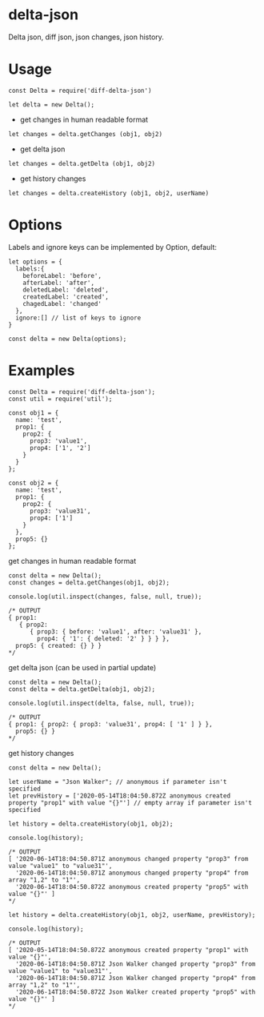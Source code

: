 # delta-json
Delta json, diff json, json changes, json history.

# Usage

```
const Delta = require('diff-delta-json')

let delta = new Delta();
```

+ get changes in human readable format
```$xslt
let changes = delta.getChanges (obj1, obj2)
``` 

+ get delta json 
```$xslt
let changes = delta.getDelta (obj1, obj2)
``` 

+ get history changes
```$xslt
let changes = delta.createHistory (obj1, obj2, userName) 
```

# Options

Labels and ignore keys can be implemented by Option, default:
```$xslt
let options = {
  labels:{
    beforeLabel: 'before',
    afterLabel: 'after',
    deletedLabel: 'deleted',
    createdLabel: 'created',
    chagedLabel: 'changed'
  },
  ignore:[] // list of keys to ignore  
} 

const delta = new Delta(options);
```

# Examples

```
const Delta = require('diff-delta-json');
const util = require('util');

const obj1 = {
  name: 'test',
  prop1: {
    prop2: {
      prop3: 'value1',
      prop4: ['1', '2']
    }
  }
};

const obj2 = {
  name: 'test',
  prop1: {
    prop2: {
      prop3: 'value31',
      prop4: ['1']
    }
  },
  prop5: {}
};
```

get changes in human readable format
```$xslt
const delta = new Delta();
const changes = delta.getChanges(obj1, obj2);

console.log(util.inspect(changes, false, null, true));

/* OUTPUT
{ prop1:
   { prop2:
      { prop3: { before: 'value1', after: 'value31' },
        prop4: { '1': { deleted: '2' } } } },
  prop5: { created: {} } }
*/

```

get delta json (can be used in partial update)

```
const delta = new Delta();
const delta = delta.getDelta(obj1, obj2);

console.log(util.inspect(delta, false, null, true));

/* OUTPUT
{ prop1: { prop2: { prop3: 'value31', prop4: [ '1' ] } },
  prop5: {} }
*/

```

get history changes

```
const delta = new Delta();

let userName = "Json Walker"; // anonymous if parameter isn't specified
let prevHistory = ['2020-05-14T18:04:50.872Z anonymous created property "prop1" with value "{}"'] // empty array if parameter isn't specified

let history = delta.createHistory(obj1, obj2);

console.log(history);

/* OUTPUT
[ '2020-06-14T18:04:50.871Z anonymous changed property "prop3" from value "value1" to "value31"',
  '2020-06-14T18:04:50.871Z anonymous changed property "prop4" from array "1,2" to "1"',
  '2020-06-14T18:04:50.872Z anonymous created property "prop5" with value "{}"' ]
*/

let history = delta.createHistory(obj1, obj2, userName, prevHistory);

console.log(history);

/* OUTPUT
[ '2020-05-14T18:04:50.872Z anonymous created property "prop1" with value "{}"',
  '2020-06-14T18:04:50.871Z Json Walker changed property "prop3" from value "value1" to "value31"',
  '2020-06-14T18:04:50.871Z Json Walker changed property "prop4" from array "1,2" to "1"',
  '2020-06-14T18:04:50.872Z Json Walker created property "prop5" with value "{}"' ]
*/



```
